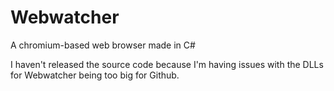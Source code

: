# Webwatcher
A chromium-based web browser made in C#

I haven't released the source code because I'm having issues with the DLLs for Webwatcher being too big for Github.
